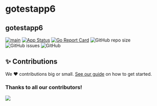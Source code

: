 # gotestapp6
## gotestapp6


[![main](https://github.com/Team-DX-22/gotestapp6/actions/workflows/main.yml/badge.svg)](https://github.com/Team-DX-22/gotestapp6/actions/workflows/main.yml)
[![App Status](https://argocd.diegoluisi.eti.br/api/badge?name=dev-gotestapp6&revision=true)](https://argocd.diegoluisi.eti.br/applications/dev-gotestapp6)
[![Go Report Card](https://goreportcard.com/badge/github.com/Team-DX-22/gotestapp6)](https://goreportcard.com/report/github.com/Team-DX-22/gotestapp6)
![GitHub repo size](https://img.shields.io/github/repo-size/Team-DX-22/gotestapp6)
![GitHub issues](https://img.shields.io/github/issues/Team-DX-22/gotestapp6)
![GitHub](https://img.shields.io/github/license/Team-DX-22/gotestapp6)


## ✨ Contributions

We ❤️ contributions big or small. [See our guide](contributing.md) on how to get started.

### Thanks to all our contributors!

<a href="https://github.com/devxp-tech/gotestapp6/graphs/contributors">
  <img src="https://contrib.rocks/image?repo=devxp-tech/gotestapp6" />
</a>
